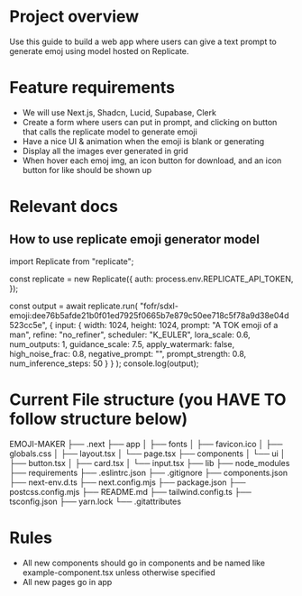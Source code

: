 # Project overview
Use this guide to build a web app where users can give a text prompt to generate emoj using model hosted on Replicate.

# Feature requirements
- We will use Next.js, Shadcn, Lucid, Supabase, Clerk
- Create a form where users can put in prompt, and clicking on button that calls the replicate model to generate emoji
- Have a nice UI & animation when the emoji is blank or generating
- Display all the images ever generated in grid
- When hover each emoj img, an icon button for download, and an icon button for like should be shown up

# Relevant docs
## How to use replicate emoji generator model

import Replicate from "replicate";

const replicate = new Replicate({
  auth: process.env.REPLICATE_API_TOKEN,
});

const output = await replicate.run(
  "fofr/sdxl-emoji:dee76b5afde21b0f01ed7925f0665b7e879c50ee718c5f78a9d38e04d523cc5e",
  {
    input: {
      width: 1024,
      height: 1024,
      prompt: "A TOK emoji of a man",
      refine: "no_refiner",
      scheduler: "K_EULER",
      lora_scale: 0.6,
      num_outputs: 1,
      guidance_scale: 7.5,
      apply_watermark: false,
      high_noise_frac: 0.8,
      negative_prompt: "",
      prompt_strength: 0.8,
      num_inference_steps: 50
    }
  }
);
console.log(output);


# Current File structure (you HAVE TO follow structure below)

EMOJI-MAKER
  ├── .next
  ├── app
  │   ├── fonts
  │   ├── favicon.ico
  │   ├── globals.css
  │   ├── layout.tsx
  │   └── page.tsx
  ├── components
  │   └── ui
  │       ├── button.tsx
  │       ├── card.tsx
  │       └── input.tsx
  ├── lib
  ├── node_modules
  ├── requirements
  ├── .eslintrc.json
  ├── .gitignore
  ├── components.json
  ├── next-env.d.ts
  ├── next.config.mjs
  ├── package.json
  ├── postcss.config.mjs
  ├── README.md
  ├── tailwind.config.ts
  ├── tsconfig.json
  ├── yarn.lock
  └── .gitattributes

# Rules
- All new components should go in components and be named like example-component.tsx unless otherwise specified
- All new pages go in app